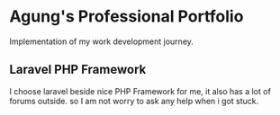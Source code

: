 # Agung's Professional Portfolio
Implementation of my work development journey.

## Laravel PHP Framework
I choose laravel beside nice PHP Framework for me, it also has a lot of forums outside.
so I am not worry to ask any help when i got stuck.


